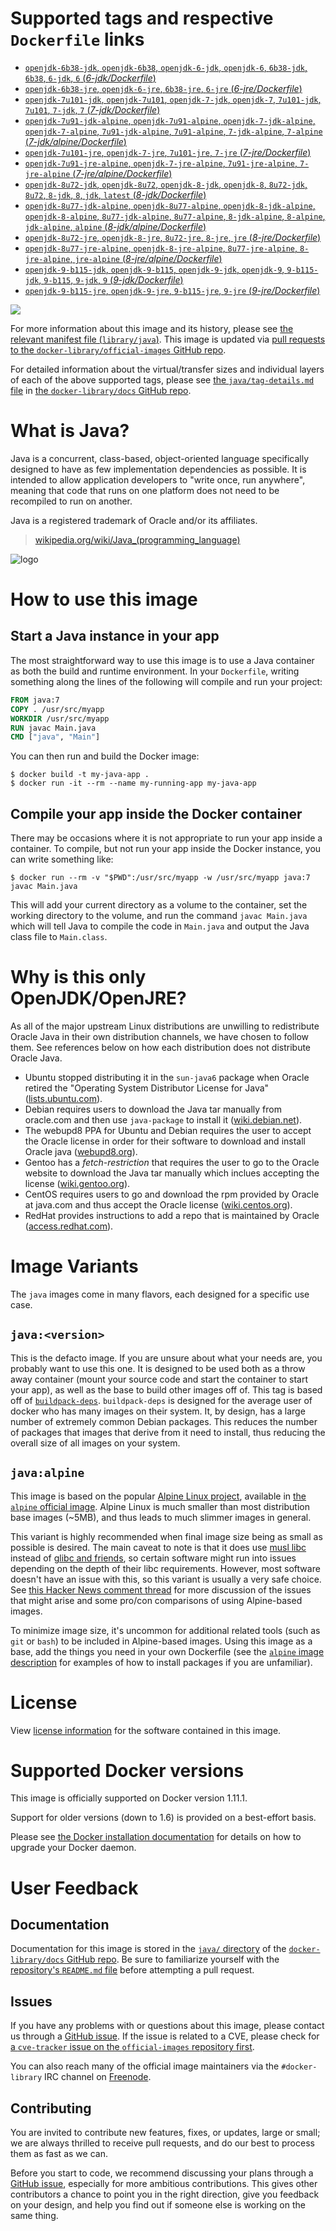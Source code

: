 # Supported tags and respective `Dockerfile` links

-	[`openjdk-6b38-jdk`, `openjdk-6b38`, `openjdk-6-jdk`, `openjdk-6`, `6b38-jdk`, `6b38`, `6-jdk`, `6` (*6-jdk/Dockerfile*)](https://github.com/docker-library/openjdk/blob/89851f0abc3a83cfad5248102f379d6a0bd3951a/6-jdk/Dockerfile)
-	[`openjdk-6b38-jre`, `openjdk-6-jre`, `6b38-jre`, `6-jre` (*6-jre/Dockerfile*)](https://github.com/docker-library/openjdk/blob/89851f0abc3a83cfad5248102f379d6a0bd3951a/6-jre/Dockerfile)
-	[`openjdk-7u101-jdk`, `openjdk-7u101`, `openjdk-7-jdk`, `openjdk-7`, `7u101-jdk`, `7u101`, `7-jdk`, `7` (*7-jdk/Dockerfile*)](https://github.com/docker-library/openjdk/blob/45dce52df7deb6a4b6ae7ad9c4b9f3cb7dc8db91/7-jdk/Dockerfile)
-	[`openjdk-7u91-jdk-alpine`, `openjdk-7u91-alpine`, `openjdk-7-jdk-alpine`, `openjdk-7-alpine`, `7u91-jdk-alpine`, `7u91-alpine`, `7-jdk-alpine`, `7-alpine` (*7-jdk/alpine/Dockerfile*)](https://github.com/docker-library/openjdk/blob/b118fdc1e9b1aebdc178537551101dffe1f612a3/7-jdk/alpine/Dockerfile)
-	[`openjdk-7u101-jre`, `openjdk-7-jre`, `7u101-jre`, `7-jre` (*7-jre/Dockerfile*)](https://github.com/docker-library/openjdk/blob/45dce52df7deb6a4b6ae7ad9c4b9f3cb7dc8db91/7-jre/Dockerfile)
-	[`openjdk-7u91-jre-alpine`, `openjdk-7-jre-alpine`, `7u91-jre-alpine`, `7-jre-alpine` (*7-jre/alpine/Dockerfile*)](https://github.com/docker-library/openjdk/blob/b118fdc1e9b1aebdc178537551101dffe1f612a3/7-jre/alpine/Dockerfile)
-	[`openjdk-8u72-jdk`, `openjdk-8u72`, `openjdk-8-jdk`, `openjdk-8`, `8u72-jdk`, `8u72`, `8-jdk`, `8`, `jdk`, `latest` (*8-jdk/Dockerfile*)](https://github.com/docker-library/openjdk/blob/89851f0abc3a83cfad5248102f379d6a0bd3951a/8-jdk/Dockerfile)
-	[`openjdk-8u77-jdk-alpine`, `openjdk-8u77-alpine`, `openjdk-8-jdk-alpine`, `openjdk-8-alpine`, `8u77-jdk-alpine`, `8u77-alpine`, `8-jdk-alpine`, `8-alpine`, `jdk-alpine`, `alpine` (*8-jdk/alpine/Dockerfile*)](https://github.com/docker-library/openjdk/blob/b734af2a8ee4697604035d14064fb7f3b1d5f050/8-jdk/alpine/Dockerfile)
-	[`openjdk-8u72-jre`, `openjdk-8-jre`, `8u72-jre`, `8-jre`, `jre` (*8-jre/Dockerfile*)](https://github.com/docker-library/openjdk/blob/89851f0abc3a83cfad5248102f379d6a0bd3951a/8-jre/Dockerfile)
-	[`openjdk-8u77-jre-alpine`, `openjdk-8-jre-alpine`, `8u77-jre-alpine`, `8-jre-alpine`, `jre-alpine` (*8-jre/alpine/Dockerfile*)](https://github.com/docker-library/openjdk/blob/b734af2a8ee4697604035d14064fb7f3b1d5f050/8-jre/alpine/Dockerfile)
-	[`openjdk-9-b115-jdk`, `openjdk-9-b115`, `openjdk-9-jdk`, `openjdk-9`, `9-b115-jdk`, `9-b115`, `9-jdk`, `9` (*9-jdk/Dockerfile*)](https://github.com/docker-library/openjdk/blob/68fbc1eb8a389ffc5224b32074cca52b431eb097/9-jdk/Dockerfile)
-	[`openjdk-9-b115-jre`, `openjdk-9-jre`, `9-b115-jre`, `9-jre` (*9-jre/Dockerfile*)](https://github.com/docker-library/openjdk/blob/68fbc1eb8a389ffc5224b32074cca52b431eb097/9-jre/Dockerfile)

[![](https://badge.imagelayers.io/java:latest.svg)](https://imagelayers.io/?images=java:openjdk-6b38-jdk,java:openjdk-6b38-jre,java:openjdk-7u101-jdk,java:openjdk-7u91-jdk-alpine,java:openjdk-7u101-jre,java:openjdk-7u91-jre-alpine,java:openjdk-8u72-jdk,java:openjdk-8u77-jdk-alpine,java:openjdk-8u72-jre,java:openjdk-8u77-jre-alpine,java:openjdk-9-b115-jdk,java:openjdk-9-b115-jre)

For more information about this image and its history, please see [the relevant manifest file (`library/java`)](https://github.com/docker-library/official-images/blob/master/library/java). This image is updated via [pull requests to the `docker-library/official-images` GitHub repo](https://github.com/docker-library/official-images/pulls?q=label%3Alibrary%2Fjava).

For detailed information about the virtual/transfer sizes and individual layers of each of the above supported tags, please see [the `java/tag-details.md` file](https://github.com/docker-library/docs/blob/master/java/tag-details.md) in [the `docker-library/docs` GitHub repo](https://github.com/docker-library/docs).

# What is Java?

Java is a concurrent, class-based, object-oriented language specifically designed to have as few implementation dependencies as possible. It is intended to allow application developers to "write once, run anywhere", meaning that code that runs on one platform does not need to be recompiled to run on another.

Java is a registered trademark of Oracle and/or its affiliates.

> [wikipedia.org/wiki/Java_(programming_language)](http://en.wikipedia.org/wiki/Java_%28programming_language%29)

![logo](https://raw.githubusercontent.com/docker-library/docs/01c12653951b2fe592c1f93a13b4e289ada0e3a1/java/logo.png)

# How to use this image

## Start a Java instance in your app

The most straightforward way to use this image is to use a Java container as both the build and runtime environment. In your `Dockerfile`, writing something along the lines of the following will compile and run your project:

```dockerfile
FROM java:7
COPY . /usr/src/myapp
WORKDIR /usr/src/myapp
RUN javac Main.java
CMD ["java", "Main"]
```

You can then run and build the Docker image:

```console
$ docker build -t my-java-app .
$ docker run -it --rm --name my-running-app my-java-app
```

## Compile your app inside the Docker container

There may be occasions where it is not appropriate to run your app inside a container. To compile, but not run your app inside the Docker instance, you can write something like:

```console
$ docker run --rm -v "$PWD":/usr/src/myapp -w /usr/src/myapp java:7 javac Main.java
```

This will add your current directory as a volume to the container, set the working directory to the volume, and run the command `javac Main.java` which will tell Java to compile the code in `Main.java` and output the Java class file to `Main.class`.

# Why is this only OpenJDK/OpenJRE?

As all of the major upstream Linux distributions are unwilling to redistribute Oracle Java in their own distribution channels, we have chosen to follow them. See references below on how each distribution does not distribute Oracle Java.

-	Ubuntu stopped distributing it in the `sun-java6` package when Oracle retired the "Operating System Distributor License for Java" ([lists.ubuntu.com](https://lists.ubuntu.com/archives/ubuntu-security-announce/2011-December/001528.html)).
-	Debian requires users to download the Java tar manually from oracle.com and then use `java-package` to install it ([wiki.debian.net](https://wiki.debian.org/Java/Sun)).
-	The webupd8 PPA for Ubuntu and Debian requires the user to accept the Oracle license in order for their software to download and install Oracle java ([webupd8.org](http://www.webupd8.org/2012/09/install-oracle-java-8-in-ubuntu-via-ppa.html)).
-	Gentoo has a *fetch-restriction* that requires the user to go to the Oracle website to download the Java tar manually which inclues accepting the license ([wiki.gentoo.org](https://wiki.gentoo.org/wiki/Java)).
-	CentOS requires users to go and download the rpm provided by Oracle at java.com and thus accept the Oracle license ([wiki.centos.org](https://wiki.centos.org/HowTos/JavaRuntimeEnvironment)).
-	RedHat provides instructions to add a repo that is maintained by Oracle ([access.redhat.com](https://access.redhat.com/solutions/732883)).

# Image Variants

The `java` images come in many flavors, each designed for a specific use case.

## `java:<version>`

This is the defacto image. If you are unsure about what your needs are, you probably want to use this one. It is designed to be used both as a throw away container (mount your source code and start the container to start your app), as well as the base to build other images off of. This tag is based off of [`buildpack-deps`](https://registry.hub.docker.com/_/buildpack-deps/). `buildpack-deps` is designed for the average user of docker who has many images on their system. It, by design, has a large number of extremely common Debian packages. This reduces the number of packages that images that derive from it need to install, thus reducing the overall size of all images on your system.

## `java:alpine`

This image is based on the popular [Alpine Linux project](http://alpinelinux.org), available in [the `alpine` official image](https://hub.docker.com/_/alpine). Alpine Linux is much smaller than most distribution base images (~5MB), and thus leads to much slimmer images in general.

This variant is highly recommended when final image size being as small as possible is desired. The main caveat to note is that it does use [musl libc](http://www.musl-libc.org) instead of [glibc and friends](http://www.etalabs.net/compare_libcs.html), so certain software might run into issues depending on the depth of their libc requirements. However, most software doesn't have an issue with this, so this variant is usually a very safe choice. See [this Hacker News comment thread](https://news.ycombinator.com/item?id=10782897) for more discussion of the issues that might arise and some pro/con comparisons of using Alpine-based images.

To minimize image size, it's uncommon for additional related tools (such as `git` or `bash`) to be included in Alpine-based images. Using this image as a base, add the things you need in your own Dockerfile (see the [`alpine` image description](https://hub.docker.com/_/alpine/) for examples of how to install packages if you are unfamiliar).

# License

View [license information](http://openjdk.java.net/legal/gplv2+ce.html) for the software contained in this image.

# Supported Docker versions

This image is officially supported on Docker version 1.11.1.

Support for older versions (down to 1.6) is provided on a best-effort basis.

Please see [the Docker installation documentation](https://docs.docker.com/installation/) for details on how to upgrade your Docker daemon.

# User Feedback

## Documentation

Documentation for this image is stored in the [`java/` directory](https://github.com/docker-library/docs/tree/master/java) of the [`docker-library/docs` GitHub repo](https://github.com/docker-library/docs). Be sure to familiarize yourself with the [repository's `README.md` file](https://github.com/docker-library/docs/blob/master/README.md) before attempting a pull request.

## Issues

If you have any problems with or questions about this image, please contact us through a [GitHub issue](https://github.com/docker-library/java/issues). If the issue is related to a CVE, please check for [a `cve-tracker` issue on the `official-images` repository first](https://github.com/docker-library/official-images/issues?q=label%3Acve-tracker).

You can also reach many of the official image maintainers via the `#docker-library` IRC channel on [Freenode](https://freenode.net).

## Contributing

You are invited to contribute new features, fixes, or updates, large or small; we are always thrilled to receive pull requests, and do our best to process them as fast as we can.

Before you start to code, we recommend discussing your plans through a [GitHub issue](https://github.com/docker-library/java/issues), especially for more ambitious contributions. This gives other contributors a chance to point you in the right direction, give you feedback on your design, and help you find out if someone else is working on the same thing.
